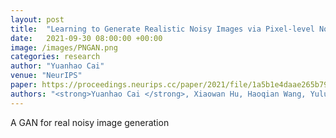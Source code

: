 ```yaml
---
layout: post
title:  "Learning to Generate Realistic Noisy Images via Pixel-level Noise-aware Adversarial Training"
date:   2021-09-30 08:00:00 +00:00
image: /images/PNGAN.png
categories: research
author: "Yuanhao Cai"
venue: "NeurIPS"
paper: https://proceedings.neurips.cc/paper/2021/file/1a5b1e4daae265b790965a275b53ae50-Paper.pdf
authors: "<strong>Yuanhao Cai </strong>, Xiaowan Hu, Haoqian Wang, Yulun Zhang, Hanspeter Pfister, and Donglai Wei"
---
```

A GAN for real noisy image generation